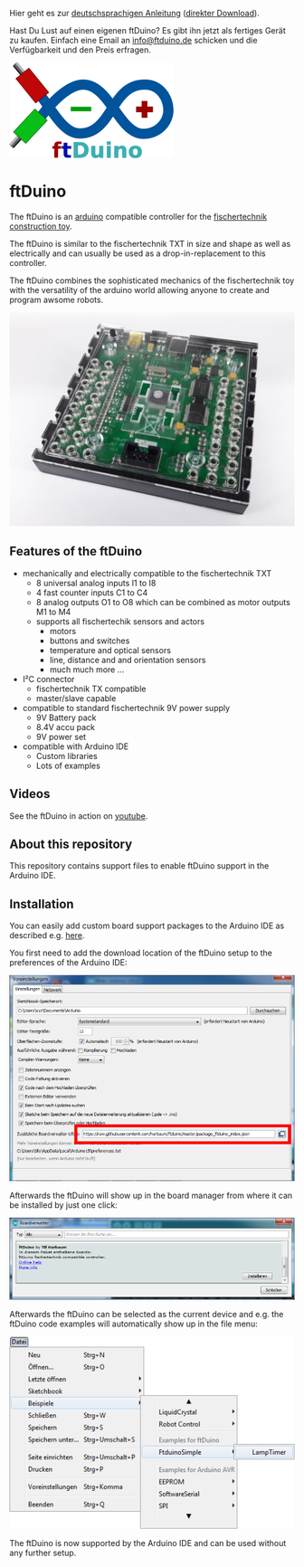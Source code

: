 Hier geht es zur [deutschsprachigen Anleitung](https://github.com/harbaum/ftduino/raw/master/manual.pdf) ([direkter Download](https://github.com/harbaum/ftduino/blob/master/manual.pdf)).

Hast Du Lust auf einen eigenen ftDuino? Es gibt ihn jetzt als fertiges Gerät zu kaufen. Einfach eine Email an info@ftduino.de schicken und die Verfügbarkeit und den Preis erfragen.

![logo](doc/logo.png)

# ftDuino

The ftDuino is an [arduino](http://arduino.cc) compatible controller for the
[fischertechnik construction toy](http://fischertechnik.de).

The ftDuino is similar to the fischertechnik TXT in size and shape as
well as electrically and can usually be used as a drop-in-replacement
to this controller.

The ftDuino combines the sophisticated mechanics of the fischertechnik
toy with the versatility of the arduino world allowing anyone to create
and program awsome robots.

![ftDuino based robot](doc/ftduino.jpg)

## Features of the ftDuino

   - mechanically and electrically compatible to the fischertechnik TXT
     - 8 universal analog inputs I1 to I8
     - 4 fast counter inputs C1 to C4
     - 8 analog outputs O1 to O8 which can be combined as motor outputs M1 to M4
     - supports all fischertechik sensors and actors
       - motors
       - buttons and switches
       - temperature and optical sensors
       - line, distance and and orientation sensors
       - much much more ...
   - I²C connector
     - fischertechnik TX compatible
     - master/slave capable
   - compatible to standard fischertechnik 9V power supply
     - 9V Battery pack
     - 8.4V accu pack
     - 9V power set
   - compatible with Arduino IDE
     - Custom libraries
     - Lots of examples

## Videos

See the ftDuino in action on [youtube](https://www.youtube.com/playlist?list=PLi6a2BPpYcCTMfehFcKaVUSZGubVMpxHx).

## About this repository

This repository contains support files to enable ftDuino support in
the Arduino IDE.

## Installation

You can easily add custom board support packages to the Arduino IDE
as described e.g. [here](https://learn.adafruit.com/add-boards-arduino-v164/overview).

You first need to add the download location of the ftDuino setup to
the preferences of the Arduino IDE:

![ftDuino IDE preferences](doc/ide_voreinstellungen.png)

Afterwards the ftDuino will show up in the board manager from where
it can be installed by just one click:

![ftDuino in the board manager](doc/boardverwalter_ftduino.png)

Afterwards the ftDuino can be selected as the current device and
e.g. the ftDuino code examples will automatically show up in the
file menu:

![ftDuino examples in the file menu](doc/beispiele_ftduino.png)

The ftDuino is now supported by the Arduino IDE and can be used
without any further setup.
